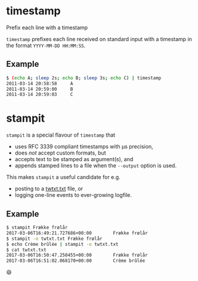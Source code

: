 # timestamp

Prefix each line with a timestamp

`timestamp` prefixes each line received on standard input with a
timestamp in the format `YYYY-MM-DD HH:MM:SS`.

## Example

```sh
$ (echo A; sleep 2s; echo B; sleep 3s; echo C) | timestamp
2011-03-14 20:58:58     A
2011-03-14 20:59:00     B
2011-03-14 20:59:03     C
```

# stampit

`stampit` is a special flavour of `timestamp` that

* uses RFC 3339 compliant timestamps with µs precision,
* does _not_ accept custom formats, but
* accepts text to be stamped as argument(s), and
* appends stamped lines to a file when the `--output` option is used.

This makes `stampit` a useful candidate for e.g.

* posting to a [twtxt.txt](https://github.com/buckket/twtxt) file, or
* logging one-line events to ever-growing logfile.

## Example

```sh
$ stampit Frække frølår
2017-03-06T16:49:21.727686+00:00        Frække frølår
$ stampit -o twtxt.txt Frække frølår
$ echo Crème brûlée | stampit -o twtxt.txt
$ cat twtxt.txt
2017-03-06T16:50:47.250455+00:00        Frække frølår
2017-03-06T16:51:02.068170+00:00        Crème brûlée
```

:smile:
